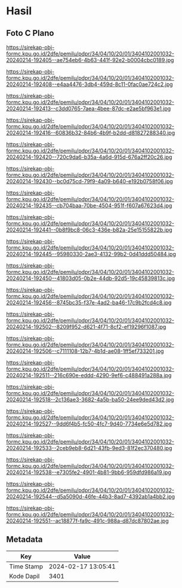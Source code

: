 # Hasil

## Foto C Plano

https://sirekap-obj-formc.kpu.go.id/2dfe/pemilu/pdpr/34/04/10/20/01/3404102001032-20240214-192405--ae754eb6-4b63-441f-92e2-b0004cbc0189.jpg

https://sirekap-obj-formc.kpu.go.id/2dfe/pemilu/pdpr/34/04/10/20/01/3404102001032-20240214-192408--e4aa4476-3db4-459d-8c11-0fac0ae724c2.jpg

https://sirekap-obj-formc.kpu.go.id/2dfe/pemilu/pdpr/34/04/10/20/01/3404102001032-20240214-192413--c3dd0765-7aea-4bee-87dc-e2ae5bf963e1.jpg

https://sirekap-obj-formc.kpu.go.id/2dfe/pemilu/pdpr/34/04/10/20/01/3404102001032-20240214-192416--60836b32-84b6-4b9f-b2dd-d81827288340.jpg

https://sirekap-obj-formc.kpu.go.id/2dfe/pemilu/pdpr/34/04/10/20/01/3404102001032-20240214-192420--720c9da6-b35a-4a6d-915d-676a2ff20c26.jpg

https://sirekap-obj-formc.kpu.go.id/2dfe/pemilu/pdpr/34/04/10/20/01/3404102001032-20240214-192430--bc0d75cd-79f9-4a09-b640-e192b0758f06.jpg

https://sirekap-obj-formc.kpu.go.id/2dfe/pemilu/pdpr/34/04/10/20/01/3404102001032-20240214-192435--cb704baa-70be-4504-951f-f607a67623d4.jpg

https://sirekap-obj-formc.kpu.go.id/2dfe/pemilu/pdpr/34/04/10/20/01/3404102001032-20240214-192441--0b8f9bc8-06c3-436e-b82a-25e15155822b.jpg

https://sirekap-obj-formc.kpu.go.id/2dfe/pemilu/pdpr/34/04/10/20/01/3404102001032-20240214-192445--95980330-2ae3-4132-99b2-0d41ddd50484.jpg

https://sirekap-obj-formc.kpu.go.id/2dfe/pemilu/pdpr/34/04/10/20/01/3404102001032-20240214-192450--41803d05-0b2e-44db-92d5-19c45839813c.jpg

https://sirekap-obj-formc.kpu.go.id/2dfe/pemilu/pdpr/34/04/10/20/01/3404102001032-20240214-192456--8745bc35-f37e-4ad2-ba46-17c9b2fcd4c8.jpg

https://sirekap-obj-formc.kpu.go.id/2dfe/pemilu/pdpr/34/04/10/20/01/3404102001032-20240214-192502--8209f952-d621-4f71-8cf2-ef19296f1087.jpg

https://sirekap-obj-formc.kpu.go.id/2dfe/pemilu/pdpr/34/04/10/20/01/3404102001032-20240214-192506--c7111108-12b7-4b1d-ae08-1ff5ef733201.jpg

https://sirekap-obj-formc.kpu.go.id/2dfe/pemilu/pdpr/34/04/10/20/01/3404102001032-20240214-192511--216c690e-eddd-4290-9ef6-c488491a288a.jpg

https://sirekap-obj-formc.kpu.go.id/2dfe/pemilu/pdpr/34/04/10/20/01/3404102001032-20240214-192518--2c136ae3-3682-4a5b-ba50-24ee9ded43d2.jpg

https://sirekap-obj-formc.kpu.go.id/2dfe/pemilu/pdpr/34/04/10/20/01/3404102001032-20240214-192527--9dd6f4b5-fc50-4fc7-9d40-7734e6e5d782.jpg

https://sirekap-obj-formc.kpu.go.id/2dfe/pemilu/pdpr/34/04/10/20/01/3404102001032-20240214-192533--2ceb9eb8-6d21-43fb-9ed3-81f2ec370480.jpg

https://sirekap-obj-formc.kpu.go.id/2dfe/pemilu/pdpr/34/04/10/20/01/3404102001032-20240214-192538--e7305fe2-4901-4b81-9bb6-959dfd986a19.jpg

https://sirekap-obj-formc.kpu.go.id/2dfe/pemilu/pdpr/34/04/10/20/01/3404102001032-20240214-192544--d5a5090d-46fe-44b3-8ad7-4392ab1a4bb2.jpg

https://sirekap-obj-formc.kpu.go.id/2dfe/pemilu/pdpr/34/04/10/20/01/3404102001032-20240214-192551--ac18877f-fa9c-491c-988a-d87dc87802ae.jpg


## Metadata

| Key        | Value               |
| ---------- | ------------------- |
| Time Stamp | 2024-02-17 13:05:41 |
| Kode Dapil | 3401                |



